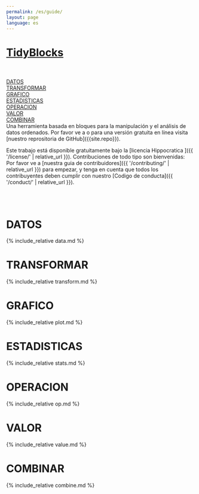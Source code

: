 ```yaml
---
permalink: /es/guide/
layout: page
language: es
---
```


<div class="guide_container">
<h1><a href="../index.html">TidyBlocks</a></h1>

<!-- these links should hyperlink to the h1s above -->

<br/>
<br/>

<div class="guide_lhs">
 <a class="data" href="#es_data">DATOS</a><br/>
 <a class="transform" href="#es_transforms">TRANSFORMAR</a><br/>
 <a class="plot" href="#es_plots">GRAFICO</a><br/>
 <a class="stats" href="#es_stats">ESTADISTICAS</a><br/>
 <a class="op" href="#es_op">OPERACION</a><br/>
 <a class="values" href="#es_values">VALOR</a><br/>
 <a class="combine" href="#es_combine">COMBINAR</a>
</div>

<div class="guide_rhs">
Una herramienta basada en bloques para la manipulación y el análisis de datos ordenados.
Por favor ve a <https://tidyblocks.tech> o para una versión gratuita en línea
visita [nuestro reprositoria de GitHub]({{site.repo}}).

Este trabajo está disponible gratuitamente bajo la [licencia Hippocratica ]({{ '/license/' | relative_url }}).
Contribuciones de todo tipo son bienvenidas:
Por favor ve a [nuestra guia de contribuidores]({{ '/contributing/' | relative_url }}) para empezar,
y tenga en cuenta que todos los contribuyentes deben cumplir con nuestro [Codigo de conducta]({{ '/conduct/' | relative_url }}).

<br/>
<br/>

<h1 class="data" id="es_data">DATOS</h1>
{% include_relative data.md %}
<h1 class="trasforms" id="es_transforms">TRANSFORMAR</h1>
{% include_relative transform.md %}
<h1 class="plot" id="es_plots">GRAFICO</h1>
{% include_relative plot.md %}
<h1 class="stats" id="es_stats">ESTADISTICAS</h1>
{% include_relative stats.md %}
<h1 class="op" id="es_op">OPERACION</h1>
{% include_relative op.md %}
<h1 class="values" id="es_values">VALOR</h1>
{% include_relative value.md %}
<h1 class="combine" id="es_combine">COMBINAR</h1>
{% include_relative combine.md %}
</div>
</div>